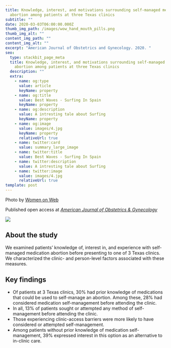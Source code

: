 ```yaml
---
title: Knowledge, interest, and motivations surrounding self-managed medication
  abortion among patients at three Texas clinics
subtitle: ""
date: 2020-03-03T06:00:00.000Z
thumb_img_path: /images/wow_hand_mouth_pills.png
thumb_img_alt: ""
content_img_path: ""
content_img_alt: ""
excerpt: "American Journal of Obstetrics and Gynecology. 2020. "
seo:
  type: stackbit_page_meta
  title: Knowledge, interest, and motivations surrounding self-managed medication
    abortion among patients at three Texas clinics
  description: ""
  extra:
    - name: og:type
      value: article
      keyName: property
    - name: og:title
      value: Best Waves - Surfing In Spain
      keyName: property
    - name: og:description
      value: A intresting tale about Surfing
      keyName: property
    - name: og:image
      value: images/4.jpg
      keyName: property
      relativeUrl: true
    - name: twitter:card
      value: summary_large_image
    - name: twitter:title
      value: Best Waves - Surfing In Spain
    - name: twitter:description
      value: A intresting tale about Surfing
    - name: twitter:image
      value: images/4.jpg
      relativeUrl: true
template: post
---
```

Photo by [Women on Web](https://www.womenonweb.org/en/)

Published open access at *[American Journal of Obstetrics & Gynecology](https://doi.org/10.1016/j.ajog.2020.02.026)* 

![](/images/ajog_3txclinics_vol223_iss2.jpg)

## About the study

We examined patients’ knowledge of, interest in, and experience with self-managed medication abortion before presenting to one of 3 Texas clinics. We characterized the clinic- and person-level factors associated with these measures. 

## Key findings

* Of patients at 3 Texas clinics, 30% had prior knowledge of medications that
  could be used to self-manage an abortion. Among these, 28% had considered
  medication self-management before attending the clinic.
* In all, 13% of patients sought or attempted any method of self-management
  before attending the clinic.
* Those experiencing clinic-access barriers were more likely to have considered
  or attempted self-management.
* Among patients without prior knowledge of medication self-management,
  39% expressed interest in this option as an alternative to in-clinic care.